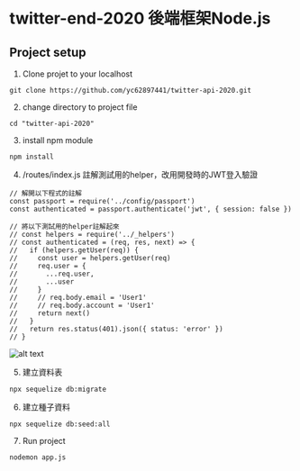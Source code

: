 # twitter-end-2020 後端框架Node.js

## Project setup
1. Clone projet to your localhost
```
git clone https://github.com/yc62897441/twitter-api-2020.git
```

2. change directory to project file
```
cd "twitter-api-2020"
```

3. install npm module
```
npm install
```

4. /routes/index.js 註解測試用的helper，改用開發時的JWT登入驗證
```
// 解開以下程式的註解
const passport = require('../config/passport')
const authenticated = passport.authenticate('jwt', { session: false })

// 將以下測試用的helper註解起來
// const helpers = require('../_helpers')
// const authenticated = (req, res, next) => {
//   if (helpers.getUser(req)) {
//     const user = helpers.getUser(req)
//     req.user = {
//       ...req.user,
//       ...user
//     }
//     // req.body.email = 'User1'
//     // req.body.account = 'User1'
//     return next()
//   }
//   return res.status(401).json({ status: 'error' })
// }
```
![alt text](https://github.com/yc62897441/twitter-api-2020/blob/mastar/images/guide_pic.jpg?raw=true)

5. 建立資料表
```
npx sequelize db:migrate
```

6. 建立種子資料
```
npx sequelize db:seed:all
```

7. Run project
```
nodemon app.js
```